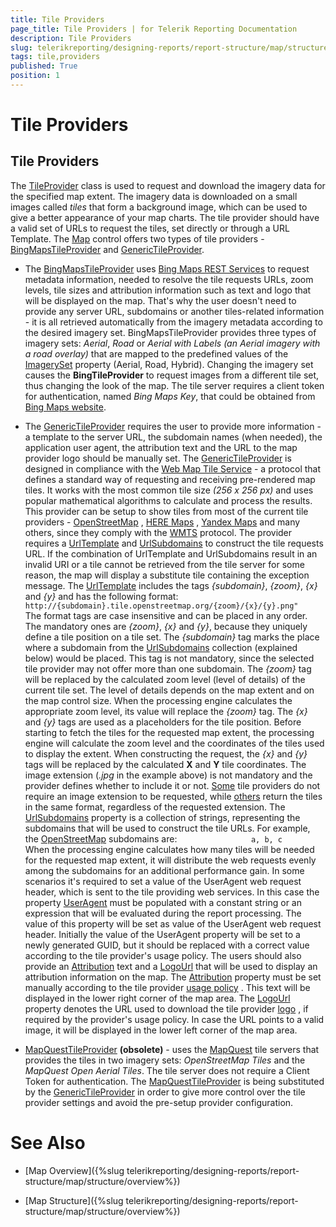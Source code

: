```yaml
---
title: Tile Providers
page_title: Tile Providers | for Telerik Reporting Documentation
description: Tile Providers
slug: telerikreporting/designing-reports/report-structure/map/structure/tile-providers
tags: tile,providers
published: True
position: 1
---
```


# Tile Providers



## Tile Providers

The  [TileProvider](/reporting/api/Telerik.Reporting.TileProvider)  class is used to request and download the imagery data for the specified map extent.           The imagery data is downloaded on a small images called *tiles* that form a background image, which can be used to           give a better appearance of your map charts. The tile provider should have a valid set of URLs to request the tiles, set directly or through a URL Template.           The  [Map](/reporting/api/Telerik.Reporting.Map)  control offers two types of tile providers -  [BingMapsTileProvider](/reporting/api/Telerik.Reporting.BingMapsTileProvider)            and  [GenericTileProvider](/reporting/api/Telerik.Reporting.GenericTileProvider).         

* The  [BingMapsTileProvider](/reporting/api/Telerik.Reporting.BingMapsTileProvider)  uses                [Bing Maps REST Services](http://msdn.microsoft.com/en-us/library/ff701713.aspx)                to request metadata information, needed to resolve the tile requests URLs, zoom levels, tile sizes and attribution information such as text and logo that will be               displayed on the map. That's why the user doesn't need to provide any server URL, subdomains or another tiles-related information - it is all retrieved automatically from the               imagery metadata according to the desired imagery set.             BingMapsTileProvider provides three types of imagery sets: *Aerial*, *Road* or              *Aerial with Labels (an Aerial imagery with a road overlay)* that are mapped to the predefined values of the                [ImagerySet](/reporting/api/Telerik.Reporting.ImagerySet)                property (Aerial, Road, Hybrid). Changing the imagery set causes the __BingTileProvider__             to request images from a different tile set, thus changing the look of the map.             The tile server requires a client token for authentication,               named *Bing Maps Key*, that could be obtained from                [Bing Maps website](http://www.microsoft.com/maps/create-a-bing-maps-key.aspx).             

* The  [GenericTileProvider](/reporting/api/Telerik.Reporting.GenericTileProvider)  requires the user to provide more information - a template to the               server URL, the subdomain names (when needed), the application user agent, the attribution text and the URL to the map provider logo should be manually set.               The  [GenericTileProvider](/reporting/api/Telerik.Reporting.GenericTileProvider)  is designed in compliance with the                [Web Map Tile Service](http://en.wikipedia.org/wiki/Web_Map_Tile_Service)                - a protocol that defines a standard way of requesting and receiving pre-rendered map tiles. It works with the most common tile size              *(256 x 256 px)* and uses popular mathematical algorithms to calculate and process the results.             This provider can be setup to show tiles from most of the               current tile providers -                [OpenStreetMap](http://www.openstreetmap.org)             ,                [HERE Maps](http://here.com/)             ,                [Yandex Maps](http://maps.yandex.com)                and many others, since they comply with the                [WMTS](http://en.wikipedia.org/wiki/Web_Map_Tile_Service)                protocol.               The provider requires a  [UrlTemplate](/reporting/api/Telerik.Reporting.GenericTileProvider#Telerik_Reporting_GenericTileProvider_UrlTemplate)  and                [UrlSubdomains](/reporting/api/Telerik.Reporting.GenericTileProvider#Telerik_Reporting_GenericTileProvider_UrlSubdomains)  to construct the tile requests URL.               If the combination of UrlTemplate and UrlSubdomains result in an invalid URI or a tile cannot be retrieved from the tile server               for some reason, the map will display a substitute tile containing the exception message.             The  [UrlTemplate](/reporting/api/Telerik.Reporting.GenericTileProvider#Telerik_Reporting_GenericTileProvider_UrlTemplate)  includes the tags              *{subdomain}*, *{zoom}*, *{x}* and *{y}*               and has the following format:             `                 http://{subdomain}.tile.openstreetmap.org/{zoom}/{x}/{y}.png"               `The format tags are case insensitive and can be placed in any order. The mandatory ones are *{zoom}*, *{x}* and *{y}*,               because they uniquely define a tile position on a tile set.             The *{subdomain}* tag marks the place where a subdomain from the  [UrlSubdomains](/reporting/api/Telerik.Reporting.GenericTileProvider#Telerik_Reporting_GenericTileProvider_UrlSubdomains)                collection (explained below) would be placed. This tag is not mandatory, since the selected tile provider may not offer more than one subdomain.             The *{zoom}* tag will be replaced by the calculated zoom level (level of details) of the current tile set. The level of details               depends on the map extent and on the map control size. When the processing engine calculates the appropriate zoom level, its value will replace               the *{zoom}* tag.             The *{x}* and *{y}* tags are used as a placeholders for the tile position. Before starting to fetch the tiles for the               requested map extent, the processing engine will calculate the zoom level and the coordinates of the tiles used to display the extent. When constructing the               request, the *{x}* and *{y}* tags will be replaced by the calculated __X__ and               __Y__ tile coordinates.             The image extension (*.jpg* in the example above) is not mandatory and the provider defines whether to include it or not.                [Some](http://maptile.maps.svc.ovi.com/maptiler/maptile/newest/normal.day/2/2/1/256/png8)                tile providers do not require an image extension to be requested, while                [others](http://otile2.mqcdn.com/tiles/1.0.0/map/2/2/1.gif)                return the tiles in the same format, regardless of the requested extension.             The  [UrlSubdomains](/reporting/api/Telerik.Reporting.GenericTileProvider#Telerik_Reporting_GenericTileProvider_UrlSubdomains)  property is a collection of strings, representing the               subdomains that will be used to construct the tile URLs. For example, the                [OpenStreetMap](http://www.openstreetmap.com/)                subdomains are:             `                 a, b, c               `When the processing engine calculates how many tiles will be needed for the requested map extent, it will distribute the web requests evenly               among the subdomains for an additional performance gain.             In some scenarios it's required to set a value of the UserAgent web request header, which is sent to the tile providing web services.               In this case the property  [UserAgent](/reporting/api/Telerik.Reporting.GenericTileProvider#Telerik_Reporting_GenericTileProvider_UserAgent)  must be populated with a constant string or an expression that will be evaluated during the report processing.               The value of this property will be set as value of the UserAgent web request header.               Initially the value of the UserAgent property will be set to a newly generated GUID, but it should be replaced with a correct value according to the tile provider's usage policy.             The users should also provide an  [Attribution](/reporting/api/Telerik.Reporting.GenericTileProvider#Telerik_Reporting_GenericTileProvider_Attribution)  text and               a  [LogoUrl](/reporting/api/Telerik.Reporting.GenericTileProvider#Telerik_Reporting_GenericTileProvider_LogoUrl)  that will be used to display an attribution information on the map.               The  [Attribution](/reporting/api/Telerik.Reporting.GenericTileProvider#Telerik_Reporting_GenericTileProvider_Attribution)  property must be set manually according to the tile provider                [usage policy](http://wiki.openstreetmap.org/wiki/Legal_FAQ)             . This text will be displayed in the lower right corner of the map area.             The  [LogoUrl](/reporting/api/Telerik.Reporting.GenericTileProvider#Telerik_Reporting_GenericTileProvider_LogoUrl)  property denotes the URL used to download               the tile provider                [logo](http://wiki.openstreetmap.org/w/images/thumb/7/79/Public-images-osm_logo.svg/32px-Public-images-osm_logo.svg.png)             , if required by the provider's usage policy. In case the URL points to a valid image, it will be displayed in the lower left corner of the map area.             

* [MapQuestTileProvider](/reporting/api/Telerik.Reporting.MapQuestTileProvider) __(obsolete)__ - uses the                [MapQuest](http://www.mapquest.com/)  tile servers that provides the tiles in two imagery sets: *OpenStreetMap Tiles* and the *MapQuest Open Aerial Tiles*.               The tile server does not require a Client Token for authentication.             The  [MapQuestTileProvider](/reporting/api/Telerik.Reporting.MapQuestTileProvider)  is being substituted by the                [GenericTileProvider](/reporting/api/Telerik.Reporting.GenericTileProvider)  in order to give more control over the tile provider settings and avoid the               pre-setup provider configuration.             

# See Also

 

* [Map Overview]({%slug telerikreporting/designing-reports/report-structure/map/structure/overview%})

 

* [Map Structure]({%slug telerikreporting/designing-reports/report-structure/map/structure/overview%})

